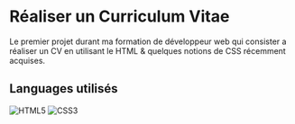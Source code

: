 # Réaliser un Curriculum Vitae

Le premier projet durant ma formation de développeur web qui consister a réaliser un CV en utilisant le HTML & quelques notions de CSS récemment acquises.


## Languages utilisés
![HTML5](https://img.shields.io/badge/-HTML5-orange.svg)
![CSS3](https://img.shields.io/badge/-CSS3-blue.svg)
